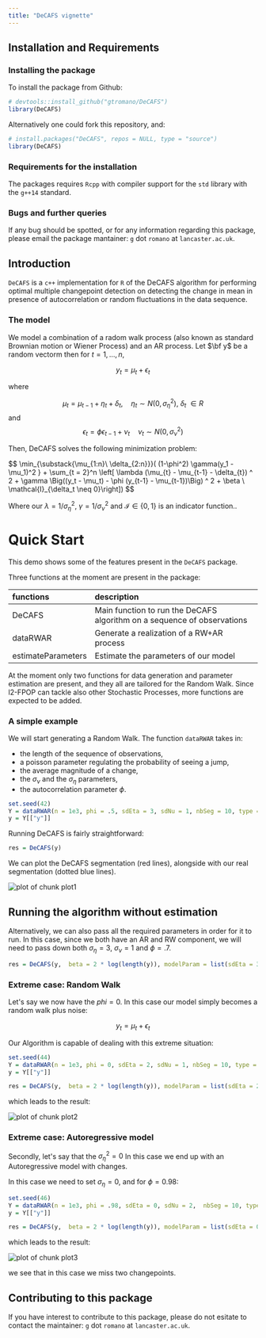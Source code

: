 ```yaml
---
title: "DeCAFS vignette"
---
```





## Installation and Requirements

### Installing the package

To install the package from Github: 


```r
# devtools::install_github("gtromano/DeCAFS")
library(DeCAFS)
```


Alternatively one could fork this repository, and: 


```r
# install.packages("DeCAFS", repos = NULL, type = "source")
library(DeCAFS)
```


### Requirements for the installation

The packages requires `Rcpp` with compiler support for the `std` library with the `g++14` standard.


### Bugs and further queries

If any bug should be spotted, or for any information regarding this package, please email the package mantainer: `g` dot `romano` at `lancaster.ac.uk`.

## Introduction

`DeCAFS` is a `c++` implementation for `R` of the DeCAFS algorithm for performing optimal multiple changepoint detection on detecting the change in mean in presence of autocorrelation or random fluctuations in the data sequence.


### The model

We model a combination of a radom walk process (also known as standard Brownian motion or Wiener Process) and an AR process. 
Let $\bf y$ be a random vectorm then for $t=1,\ldots,n$, 


$$
y_t = \mu_t + \epsilon_t
$$

where

$$
\mu_t = \mu_{t-1} + \eta_t + \delta_t, \quad \eta_t \sim N(0, \sigma_\eta^2), \ \delta_t \ \in R
$$
and 
$$
\epsilon_t = \phi \epsilon_{t-1} + \nu_t \quad \nu_t \sim N(0, \sigma_\nu^2)
$$

Then, DeCAFS solves the following minimization problem: 

$$
\min_{\substack{\mu_{1:n}\\ \delta_{2:n}}}(
       (1-\phi^2) \gamma(y_1 - \mu_1)^2 } + \sum_{t = 2}^n  \left[ \lambda (\mu_{t} - \mu_{t-1} - \delta_{t}) ^ 2 
         + \gamma \Big((y_t - \mu_t) - \phi (y_{t-1} - \mu_{t-1})\Big) ^ 2 + \beta \ \mathcal{I}_{\delta_t \neq 0}\right])
$$

Where our $\lambda = 1/\sigma_\eta^2$, $\gamma = 1/\sigma_\nu^2$ and $\mathcal{I} \in \{0, 1 \}$ is an indicator function..

# Quick Start

This demo shows some of the features present in the `DeCAFS` package. 

Three functions at the moment are present in the package:


|functions          |description                                                             |
|:------------------|:-----------------------------------------------------------------------|
|DeCAFS             |Main function to run the DeCAFS algorithm on a sequence of observations |
|dataRWAR           |Generate a realization of a RW+AR process                               |
|estimateParameters |Estimate the parameters of our model                                    |

At the moment only two functions for data generation and parameter estimation are present, and they all are tailored for the Random Walk. Since l2-FPOP can tackle also other Stochastic Processes, more functions are expected to be added.

### A simple example

We will start generating a Random Walk. The function `dataRWAR` takes in:

- the length of the sequence of observations,
- a poisson parameter regulating the probability of seeing a jump,
- the average magnitude of a change,
- the $\sigma_\nu$ and the $\sigma_\eta$ parameters,
- the autocorrelation parameter $\phi$.


```r
set.seed(42)
Y = dataRWAR(n = 1e3, phi = .5, sdEta = 3, sdNu = 1, nbSeg = 10, type = "rand1", jumpSize = 20)
y = Y[["y"]]
```

Running DeCAFS is fairly straightforward:


```r
res = DeCAFS(y)
```


We can plot the DeCAFS segmentation (red lines), alongside with our real segmentation (dotted blue lines).

![plot of chunk plot1](figure/plot1-1.png)


## Running the algorithm without estimation
Alternatively, we can also pass all the required parameters in order for it to run.
In this case, since we both have an AR and RW component, we will need to pass down both $\sigma_\eta = 3$, $\sigma_\nu = 1$ and $\phi = .7$.


```r
res = DeCAFS(y,  beta = 2 * log(length(y)), modelParam = list(sdEta = 3, sdNu = 1, phi = .5))
```


### Extreme case: Random Walk

Let's say we now have the $phi = 0$. In this case our model simply becomes a random walk plus noise:

$$
y_t = \mu_t + \epsilon_t
$$

Our Algorithm is capable of dealing with this extreme situation:


```r
set.seed(44)
Y = dataRWAR(n = 1e3, phi = 0, sdEta = 2, sdNu = 1, nbSeg = 10, type = "rand1", jumpSize = 20)
y = Y[["y"]]

res = DeCAFS(y,  beta = 2 * log(length(y)), modelParam = list(sdEta = 2, sdNu = 1, phi = 0))
```

which leads to the result:

![plot of chunk plot2](figure/plot2-1.png)


### Extreme case: Autoregressive model

Secondly, let's say that the $\sigma_\eta^2 = 0$ In this case we end up with an Autoregressive model with changes.

In this case we need to set $\sigma_\eta = 0$, and for $\phi = 0.98$:


```r
set.seed(46)
Y = dataRWAR(n = 1e3, phi = .98, sdEta = 0, sdNu = 2,  nbSeg = 10, type = "rand1", jumpSize = 20)
y = Y[["y"]]

res = DeCAFS(y,  beta = 2 * log(length(y)), modelParam = list(sdEta = 0, sdNu = 2, phi = .98))
```

which leads to the result:

![plot of chunk plot3](figure/plot3-1.png)

we see that in this case we miss two changepoints.

## Contributing to this package

If you have interest to contribute to this package, please do not esitate to contact the maintainer:  `g` dot `romano` at `lancaster.ac.uk`.
